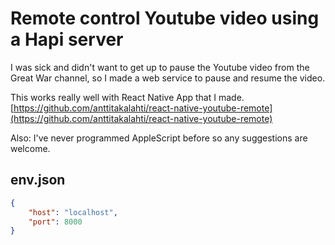 Remote control Youtube video using a Hapi server
================================================

I was sick and didn't want to get up to pause the Youtube video from the Great War channel,
so I made a web service to pause and resume the video.

This works really well with React Native App that I made. 
[https://github.com/anttitakalahti/react-native-youtube-remote](https://github.com/anttitakalahti/react-native-youtube-remote)

Also: I've never programmed AppleScript before so any suggestions are welcome.

env.json
--------

```json
{
    "host": "localhost",
    "port": 8000
}
```
